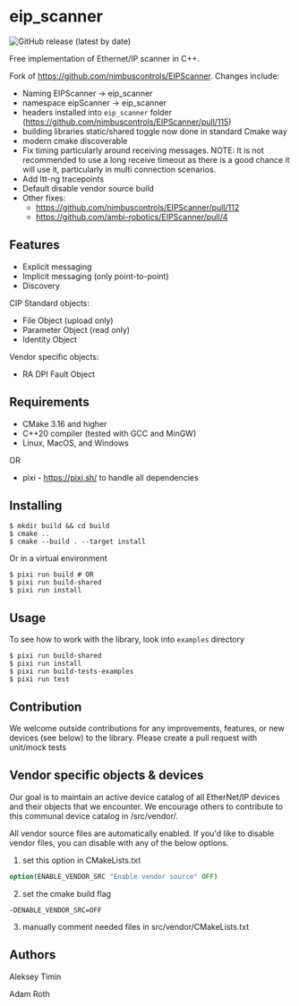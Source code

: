 # eip_scanner

![GitHub release (latest by date)](https://img.shields.io/github/v/release/wefabricate/eip_scanner)

Free implementation of Ethernet/IP scanner in C++.

Fork of https://github.com/nimbuscontrols/EIPScanner. Changes include:
* Naming EIPScanner -> eip_scanner
* namespace eipScanner -> eip_scanner
* headers installed into `eip_scanner` folder (https://github.com/nimbuscontrols/EIPScanner/pull/115)
* building libraries static/shared toggle now done in standard Cmake way
* modern cmake discoverable
* Fix timing particularly around receiving messages. NOTE: It is not recommended to use a long receive timeout as there is a good chance it will use it, particularly in multi connection scenarios.
* Add ltt-ng tracepoints
* Default disable vendor source build
* Other fixes:
  * https://github.com/nimbuscontrols/EIPScanner/pull/112
  * https://github.com/ambi-robotics/EIPScanner/pull/4

## Features

* Explicit messaging
* Implicit messaging (only point-to-point)
* Discovery

CIP Standard objects:

* File Object (upload only)
* Parameter Object (read only)
* Identity Object

Vendor specific objects:

* RA DPI Fault Object 

## Requirements

* CMake 3.16 and higher
* C++20 compiler (tested with GCC and MinGW)
* Linux, MacOS, and Windows

OR

* pixi - https://pixi.sh/ to handle all dependencies

## Installing

```shell
$ mkdir build && cd build
$ cmake ..
$ cmake --build . --target install
```

Or in a virtual environment
```shell
$ pixi run build # OR
$ pixi run build-shared
$ pixi run install
```

## Usage

To see how to work with the library, look into `examples` directory 

```shell
$ pixi run build-shared
$ pixi run install
$ pixi run build-tests-examples
$ pixi run test
```

## Contribution

We welcome outside contributions for any improvements, features, or new devices (see below) to the library. Please create a pull request with unit/mock tests

## Vendor specific objects & devices

Our goal is to maintain an active device catalog of all EtherNet/IP devices and their objects that we encounter. We encourage others to contribute to this communal device catalog in /src/vendor/.

All vendor source files are automatically enabled. If you'd like to disable vendor files, you can disable with any of the below options.
1) set this option in CMakeLists.txt
```cmake
option(ENABLE_VENDOR_SRC "Enable vendor source" OFF)
```
2) set the cmake build flag 
```shell
-DENABLE_VENDOR_SRC=OFF
```
3) manually comment needed files in src/vendor/CMakeLists.txt

## Authors

Aleksey Timin

Adam Roth
